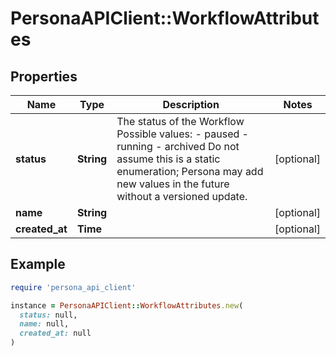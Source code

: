 # PersonaAPIClient::WorkflowAttributes

## Properties

| Name | Type | Description | Notes |
| ---- | ---- | ----------- | ----- |
| **status** | **String** | The status of the Workflow  Possible values: - paused - running - archived  Do not assume this is a static enumeration; Persona may add new values in the future without a versioned update. | [optional] |
| **name** | **String** |  | [optional] |
| **created_at** | **Time** |  | [optional] |

## Example

```ruby
require 'persona_api_client'

instance = PersonaAPIClient::WorkflowAttributes.new(
  status: null,
  name: null,
  created_at: null
)
```

